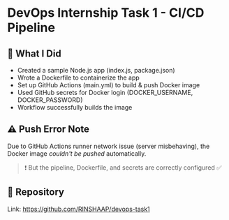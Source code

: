 # DevOps Internship Task 1 - CI/CD Pipeline

## 🔧 What I Did

- Created a sample Node.js app (index.js, package.json)
- Wrote a Dockerfile to containerize the app
- Set up GitHub Actions (main.yml) to build & push Docker image
- Used GitHub secrets for Docker login (DOCKER_USERNAME, DOCKER_PASSWORD)
- Workflow successfully builds the image

## ⚠️ Push Error Note

Due to GitHub Actions runner network issue (server misbehaving), the Docker image *couldn't be pushed* automatically.

> ❗ But the pipeline, Dockerfile, and secrets are correctly configured ✅

## 📂 Repository

Link: https://github.com/RINSHAAP/devops-task1
